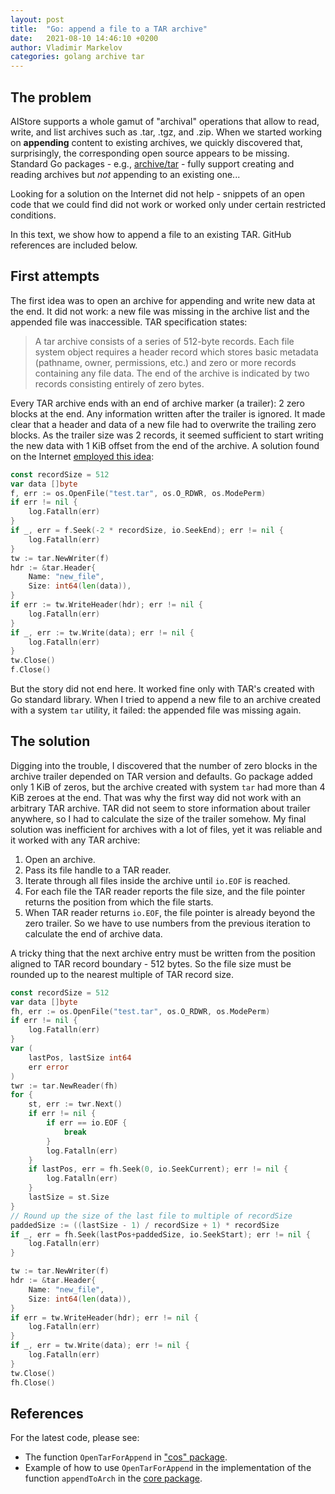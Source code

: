 ```yaml
---
layout: post
title:  "Go: append a file to a TAR archive"
date:   2021-08-10 14:46:10 +0200
author: Vladimir Markelov
categories: golang archive tar
---
```


## The problem

AIStore supports a whole gamut of "archival" operations that allow to read, write, and list archives such as .tar, .tgz, and .zip. When we started working on **appending** content to existing archives, we quickly discovered that, surprisingly, the corresponding open source appears to be missing. Standard Go packages - e.g., [archive/tar](https://pkg.go.dev/archive/tar) - fully support creating and reading archives but _not_ appending to an existing one...

Looking for a solution on the Internet did not help - snippets of an open code that we could find did not work or worked only under certain restricted conditions.

In this text, we show how to append a file to an existing TAR. GitHub references are included below.

## First attempts

The first idea was to open an archive for appending and write new data at the end.
It did not work: a new file was missing in the archive list and the appended file was inaccessible.
TAR specification states:

> A tar archive consists of a series of 512-byte records.
> Each file system object requires a header record which stores basic metadata (pathname, owner, permissions, etc.) and zero or more records containing any file data.
> The end of the archive is indicated by two records consisting entirely of zero bytes.

Every TAR archive ends with an end of archive marker (a trailer): 2 zero blocks at the end.
Any information written after the trailer is ignored.
It made clear that a header and data of a new file had to overwrite the trailing zero blocks.
As the trailer size was 2 records, it seemed sufficient to start writing the new data with 1 KiB offset from the end of the archive.
A solution found on the Internet [employed this idea](https://stackoverflow.com/questions/18323995/golang-append-file-to-an-existing-tar-archive):

```go
const recordSize = 512
var data []byte
f, err := os.OpenFile("test.tar", os.O_RDWR, os.ModePerm)
if err != nil {
    log.Fatalln(err)
}
if _, err = f.Seek(-2 * recordSize, io.SeekEnd); err != nil {
    log.Fatalln(err)
}
tw := tar.NewWriter(f)
hdr := &tar.Header{
    Name: "new_file",
    Size: int64(len(data)),
}
if err := tw.WriteHeader(hdr); err != nil {
    log.Fatalln(err)
}
if _, err := tw.Write(data); err != nil {
    log.Fatalln(err)
}
tw.Close()
f.Close()
```

But the story did not end here. It worked fine only with TAR's created with Go standard library.
When I tried to append a new file to an archive created with a system `tar` utility, it failed:
the appended file was missing again.

## The solution

Digging into the trouble, I discovered that the number of zero blocks in the archive trailer depended on TAR version and defaults.
Go package added only 1 KiB of zeros, but the archive created with system `tar` had more than 4 KiB zeroes at the end.
That was why the first way did not work with an arbitrary TAR archive.
TAR did not seem to store information about trailer anywhere, so I had to calculate the size of the trailer somehow.
My final solution was inefficient for archives with a lot of files, yet it was reliable and it worked with any TAR archive:

1. Open an archive.
2. Pass its file handle to a TAR reader.
3. Iterate through all files inside the archive until `io.EOF` is reached.
4. For each file the TAR reader reports the file size, and the file pointer returns the position from which the file starts.
5. When TAR reader returns `io.EOF`, the file pointer is already beyond the zero trailer. So we have to use numbers from the previous iteration to calculate the end of archive data.

A tricky thing that the next archive entry must be written from the position aligned to TAR record boundary - 512 bytes.
So the file size must be rounded up to the nearest multiple of TAR record size.

```go
const recordSize = 512
var data []byte
fh, err := os.OpenFile("test.tar", os.O_RDWR, os.ModePerm)
if err != nil {
    log.Fatalln(err)
}
var (
	lastPos, lastSize int64
	err error
)
twr := tar.NewReader(fh)
for {
	st, err := twr.Next()
	if err != nil {
		if err == io.EOF {
			break
		}
		log.Fatalln(err)
	}
	if lastPos, err = fh.Seek(0, io.SeekCurrent); err != nil {
		log.Fatalln(err)
	}
	lastSize = st.Size
}
// Round up the size of the last file to multiple of recordSize
paddedSize := ((lastSize - 1) / recordSize + 1) * recordSize
if _, err = fh.Seek(lastPos+paddedSize, io.SeekStart); err != nil {
	log.Fatalln(err)
}

tw := tar.NewWriter(f)
hdr := &tar.Header{
    Name: "new_file",
    Size: int64(len(data)),
}
if err = tw.WriteHeader(hdr); err != nil {
    log.Fatalln(err)
}
if _, err = tw.Write(data); err != nil {
    log.Fatalln(err)
}
tw.Close()
fh.Close()
```

## References

For the latest code, please see:

- The function `OpenTarForAppend` in ["cos" package](https://github.com/artashesbalabekyan/aistore/blob/master/cmn/cos/archive.go).
- Example of how to use `OpenTarForAppend` in the implementation of the function `appendToArch` in the [core package](https://github.com/artashesbalabekyan/aistore/blob/master/ais/tgtobj.go).
